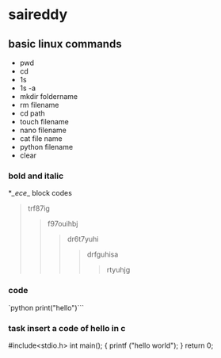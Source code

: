 # saireddy
## basic linux commands
- pwd
- cd
- 1s
- 1s -a
- mkdir foldername
- rm filename
- cd path
- touch filename
- nano filename
- cat file name
- python filename
- clear



### bold and italic
**_ece*_
block codes




> trf87ig
>> f97ouihbj
>>> dr6t7yuhi
>>>> drfguhisa
>>>>> rtyuhjg


### code
 `python
 print("hello")```

### task insert a code of hello in c
#include<stdio.h>
int main();
{
printf ("hello world");
}
return 0;
